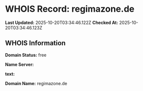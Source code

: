 # WHOIS Record: regimazone.de

**Last Updated:** 2025-10-20T03:34:46.122Z
**Checked At:** 2025-10-20T03:34:46.123Z

## WHOIS Information

**Domain Status:** free

**Name Server:** 

**text:** 

**Domain Name:** regimazone.de

